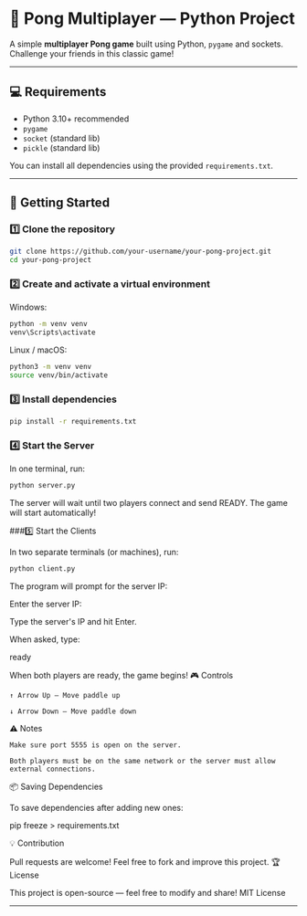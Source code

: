 # 🏓 Pong Multiplayer — Python Project

A simple **multiplayer Pong game** built using Python, `pygame` and sockets. Challenge your friends in this classic game!

---

## 💻 Requirements

- Python 3.10+ recommended  
- `pygame`  
- `socket` (standard lib)  
- `pickle` (standard lib)

You can install all dependencies using the provided `requirements.txt`.

---

## 🚀 Getting Started

### 1️⃣ Clone the repository

```bash
git clone https://github.com/your-username/your-pong-project.git
cd your-pong-project
```

### 2️⃣ Create and activate a virtual environment

Windows:

```bash
python -m venv venv
venv\Scripts\activate
```

Linux / macOS:

```bash
python3 -m venv venv
source venv/bin/activate
```
### 3️⃣ Install dependencies

```bash
pip install -r requirements.txt
```
### 4️⃣ Start the Server

In one terminal, run:

```bash
python server.py
```
The server will wait until two players connect and send READY. The game will start automatically!

###5️⃣ Start the Clients

In two separate terminals (or machines), run:

```bash
python client.py
```

The program will prompt for the server IP:

Enter the server IP:

Type the server's IP and hit Enter.

When asked, type:

ready

When both players are ready, the game begins!
🎮 Controls

    ↑ Arrow Up — Move paddle up

    ↓ Arrow Down — Move paddle down

⚠️ Notes

    Make sure port 5555 is open on the server.

    Both players must be on the same network or the server must allow external connections.

📦 Saving Dependencies

To save dependencies after adding new ones:

pip freeze > requirements.txt

💡 Contribution

Pull requests are welcome! Feel free to fork and improve this project.
🏆 License

This project is open-source — feel free to modify and share!
MIT License


---
